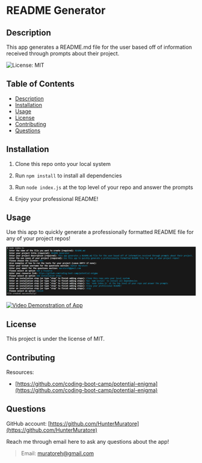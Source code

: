# README Generator

## Description

This app generates a README.md file for the user based off of information received through prompts about their project.

![License: MIT](https://img.shields.io/badge/License-MIT-yellow.svg)

## Table of Contents

- [Description](#description)
- [Installation](#installation)
- [Usage](#usage)
- [License](#license)
- [Contributing](#contributing)
- [Questions](#questions)

## Installation

1. Clone this repo onto your local system

2. Run `npm install` to install all dependencies

3. Run `node index.js` at the top level of your repo and answer the prompts

4. Enjoy your professional README!

## Usage

Use this app to quickly generate a professionally formatted README file for any of your project repos!

![Generate README in Terminal](./img/readme.png)

[![Video Demonstration of App](https://img.youtube.com/vi/W8Cs4aJQ-fo/maxresdefault.jpg)](https://youtu.be/W8Cs4aJQ-fo)

## License

This project is under the license of MIT.

## Contributing

Resources:

- [https://github.com/coding-boot-camp/potential-enigma](https://github.com/coding-boot-camp/potential-enigma)

## Questions

GitHub account: [https://github.com/HunterMuratore](https://github.com/HunterMuratore)

Reach me through email here to ask any questions about the app!

>Email: [muratoreh@gmail.com](mailto:muratoreh@gmail.com)
